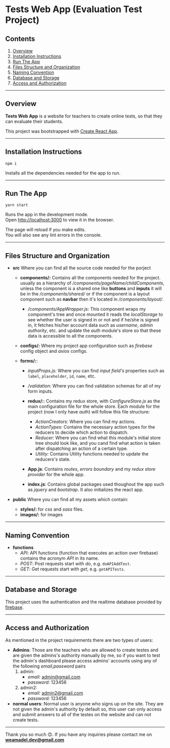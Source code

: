 # Tests Web App (Evaluation Test Project)

## Contents

1. [Overview](#overview)
1. [Installation Instructions](#installation-instructions)
1. [Run The App](#run-the-app)
1. [Files Structure and Organization](#files-structure-and-organization)
1. [Naming Convention](#naming-convention)
1. [Database and Storage](#database-and-storage)
1. [Access and Authorization](#access-and-authorization)

---

## Overview

**Tests Web App** is a website for teachers to create online tests, so that they can evaluate their students.

This project was bootstrapped with [Create React App](https://github.com/facebook/create-react-app).

---

## Installation Instructions

`npm i`

Installs all the dependencies needed for the app to run.

---

## Run The App

`yarn start`

Runs the app in the development mode.\
Open [http://localhost:3000](http://localhost:3000) to view it in the browser.

The page will reload if you make edits.\
You will also see any lint errors in the console.

---

## Files Structure and Organization

- **src**
  Where you can find all the source code needed for the porject

  - **components/:** Contains all the components needed for the project. usually as a hierarchy of _/components/pageName/childComponents_, unless the component is a shared one like **buttons** and **inputs** it will be in the _/components/shared/_ or if the component is a layout component such as **navbar** then it's located in _/components/layout/_.

    - _/components/AppWrapper.js_: This component wraps my component's tree and once mounted it reads the _localStorage_ to see whether the user is signed in or not and if he/she is signed in, it fetches his/her account data such as _username_, _admin authority_, etc. and update the _auth_ module's store so that these data is accessible to all the components.

  - **configs/:** Where my project app configuration such as _firebase_ config object and _axios_ configs.

  - **forms/:**:

    - _inputProps.js:_ Where you can find _input field's_ properties such as `label`, `placeholder`, `id`, `name`, etc.
    - _/validation:_ Where you can find validation schemas for all of my form inputs.

    - **redux/:**: Contains my redux store, with _ConfigureStore.js_ as the main configuration file for the whole store.
      Each module for the project (now I only have _auth_) will follow this file structure:
      - _ActionCreators:_ Where you can find my actions.
      - _ActionTypes:_ Contains the necessary action types for the reducers to decide which action to dispatch.
      - _Reducer:_ Where you can find what this module's initial store tree should look like, and you cand find what action is taken after dispatching an action of a certain type.
      - _Utility:_ Contains Utility functions needed to update the reducers's state.
    - **App.js**: Contains _routes_, _errors boundary_ and my _redux store provider_ for the whole app.

    - **index.js**: Contains global packages used thoughout the app such as _jquery_ and _bootstrap_. It also initializes the react app.

- **public**
  Where you can find all my assets which contain:
  - **styles/:** for _css_ and _sass_ files.
  - **images/:** for images

---

## Naming Convention

- **functions**
  - _API_: API functions (function that executes an action over firebase) contains the acronym _API_ in its name.
  - _POST_: Post requests start with _do_, e.g. `doAPIAddTest`.
  - _GET_: Get requests start with _get_, e.g. `getAPITests`.

---

## Database and Storage

This project uses the authentication and the realtime database provided by [firebase](https://firebase.google.com/).

---

## Access and Authorization

As mentioned in the project requirements there are two types of users:

- **Admins**: Those are the teachers who are allowed to create testes and are given the admins's authority manually by me, so if you want to test the admin's dashboard please access admins' accounts using any of the following _email,password_ pairs
  1. admin:
     - _email:_ admin@gmail.com
     - _password:_ 123456
  1. admin2:
     - _email:_ admin2@gmail.com
     - _password:_ 123456
- **normal users**: Normal user is anyone who signs up on the site. They are not given the admin's authority by default so, this user can only access and submit answers to all of the testes on the website and can not create tests.

---

Thank you so much 😊. If you have any inquiries please contact me on **weamadel.dev@gmail.com**
